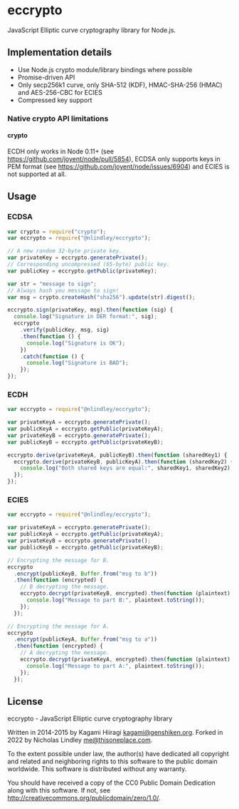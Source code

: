 # eccrypto

JavaScript Elliptic curve cryptography library for Node.js.

## Implementation details

- Use Node.js crypto module/library bindings where possible
- Promise-driven API
- Only secp256k1 curve, only SHA-512 (KDF), HMAC-SHA-256 (HMAC) and AES-256-CBC for ECIES
- Compressed key support

### Native crypto API limitations

#### crypto

ECDH only works in Node 0.11+ (see https://github.com/joyent/node/pull/5854), ECDSA only supports keys in PEM format (see https://github.com/joyent/node/issues/6904) and ECIES is not supported at all.

## Usage

### ECDSA

```js
var crypto = require("crypto");
var eccrypto = require("@nlindley/eccrypto");

// A new random 32-byte private key.
var privateKey = eccrypto.generatePrivate();
// Corresponding uncompressed (65-byte) public key.
var publicKey = eccrypto.getPublic(privateKey);

var str = "message to sign";
// Always hash you message to sign!
var msg = crypto.createHash("sha256").update(str).digest();

eccrypto.sign(privateKey, msg).then(function (sig) {
  console.log("Signature in DER format:", sig);
  eccrypto
    .verify(publicKey, msg, sig)
    .then(function () {
      console.log("Signature is OK");
    })
    .catch(function () {
      console.log("Signature is BAD");
    });
});
```

### ECDH

```js
var eccrypto = require("@nlindley/eccrypto");

var privateKeyA = eccrypto.generatePrivate();
var publicKeyA = eccrypto.getPublic(privateKeyA);
var privateKeyB = eccrypto.generatePrivate();
var publicKeyB = eccrypto.getPublic(privateKeyB);

eccrypto.derive(privateKeyA, publicKeyB).then(function (sharedKey1) {
  eccrypto.derive(privateKeyB, publicKeyA).then(function (sharedKey2) {
    console.log("Both shared keys are equal:", sharedKey1, sharedKey2);
  });
});
```

### ECIES

```js
var eccrypto = require("@nlindley/eccrypto");

var privateKeyA = eccrypto.generatePrivate();
var publicKeyA = eccrypto.getPublic(privateKeyA);
var privateKeyB = eccrypto.generatePrivate();
var publicKeyB = eccrypto.getPublic(privateKeyB);

// Encrypting the message for B.
eccrypto
  .encrypt(publicKeyB, Buffer.from("msg to b"))
  .then(function (encrypted) {
    // B decrypting the message.
    eccrypto.decrypt(privateKeyB, encrypted).then(function (plaintext) {
      console.log("Message to part B:", plaintext.toString());
    });
  });

// Encrypting the message for A.
eccrypto
  .encrypt(publicKeyA, Buffer.from("msg to a"))
  .then(function (encrypted) {
    // A decrypting the message.
    eccrypto.decrypt(privateKeyA, encrypted).then(function (plaintext) {
      console.log("Message to part A:", plaintext.toString());
    });
  });
```

## License

eccrypto - JavaScript Elliptic curve cryptography library

Written in 2014-2015 by Kagami Hiiragi <kagami@genshiken.org>. Forked in 2022 by Nicholas Lindley <me@thisoneplace.com>.

To the extent possible under law, the author(s) have dedicated all copyright and related and neighboring rights to this software to the public domain worldwide. This software is distributed without any warranty.

You should have received a copy of the CC0 Public Domain Dedication along with this software. If not, see <http://creativecommons.org/publicdomain/zero/1.0/>.
